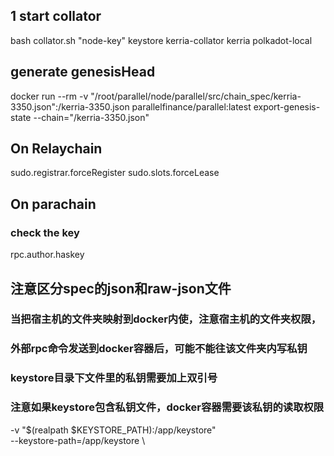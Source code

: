 ## 1 start collator
bash collator.sh "node-key" keystore kerria-collator kerria polkadot-local

## generate genesisHead
docker run --rm -v "/root/parallel/node/parallel/src/chain_spec/kerria-3350.json":/kerria-3350.json  parallelfinance/parallel:latest export-genesis-state --chain="/kerria-3350.json"

## On Relaychain
sudo.registrar.forceRegister
sudo.slots.forceLease

## On parachain
### check the key
rpc.author.haskey

## 注意区分spec的json和raw-json文件

### 当把宿主机的文件夹映射到docker内使，注意宿主机的文件夹权限，
### 外部rpc命令发送到docker容器后，可能不能往该文件夹内写私钥
### keystore目录下文件里的私钥需要加上双引号
### 注意如果keystore包含私钥文件，docker容器需要该私钥的读取权限
-v "$(realpath $KEYSTORE_PATH):/app/keystore" \
--keystore-path=/app/keystore \